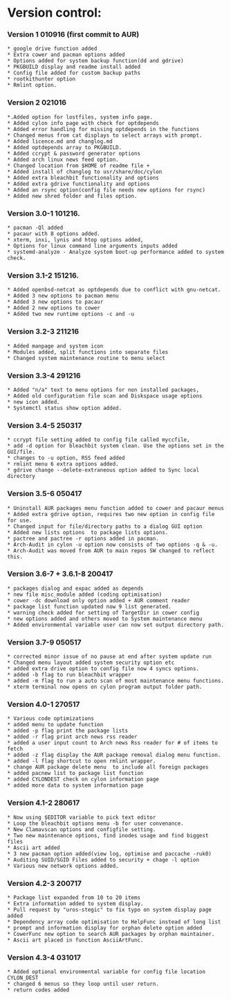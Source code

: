 # Version control:

### Version 1  010916  (first commit to AUR)

	* google drive function added 
	* Extra cower and pacman options added 
	* Options added for system backup function(dd and gdrive)
	* PKGBUILD display and readme install added
	* Config file added for custom backup paths
	* rootkithunter option 
	* Rmlint option.

### Version 2  021016 
	*.Added option for lostfiles, system info page.
	* Added cylon info page with check for optdepends
	* Added error handling for missing optdepends in the functions 
	* Changed menus from cat displays to select arrays with prompt. 
	* Added licence.md and changlog.md 
	* Added optdepends array to PKGBUILD. 
	* Added ccrypt & password generator options 
	* Added arch linux news feed option.
	* Changed location from $HOME of readme file + 
	* Added install of changlog to usr/share/doc/cylon
	* Added extra bleachbit functionality and options
	* Added extra gdrive functionality and options 
	* Added an rsync option(config file needs new options for rsync) 
	* Added new shred folder and files option. 

### Version 3.0-1 101216. 
	* pacman -Ql added
	* pacaur with 8 options added. 
	* xterm, inxi, lynis and htop options added, 
	* Options for linux command line arguments inputs added
	* systemd-analyze - Analyze system boot-up performance added to system check.
 
### Version 3.1-2 151216.
	* Added openbsd-netcat as optdepends due to conflict with gnu-netcat.
	* Added 3 new options to pacman menu 
	* Added 3 new options to pacaur 
	* Added 2 new options to cower 
	* Added two new runtime options -c and -u 

### Version 3.2-3 211216
	* Added manpage and system icon
	* Modules added, split functions into separate files 
	* Changed system maintenance routine to menu select

### Version 3.3-4 291216
	* Added "n/a" text to menu options for non installed packages,
	* Added old configuration file scan and Diskspace usage options
	* new icon added. 
	* Systemctl status show option added.

### Version 3.4-5 250317
	* ccrypt file setting added to config file called myccfile,
	* add -d option for bleachbit system clean. Use the options set in the GUI/file.
	* changes to -u option, RSS feed added
	* rmlint menu 6 extra options added.
	* gdrive change --delete-extraneous option added to Sync local directory 

### Version 3.5-6 050417
	* Uninstall AUR packages menu function added to cower and pacaur menus
	* Added extra gdrive option, requires two new option in config file for use.
	* Changed input for file/directory paths to a dialog GUI option 
	* Added new lists options  to package lists options. 
	* pactree and pactree -r options added in pacman.
	* Arch-Audit in cylon -u option now consists of two options -q & -u.
	* Arch-Audit was moved from AUR to main repos SW changed to reflect this.

### Version 3.6-7 + 3.6.1-8 200417 
	* packages dialog and expac added as depends
	* new file misc_module added (coding optimisation)
	* cower -dc download only option added + AUR comment reader
	* package list function updated now 9 list generated.
	* warning check added for setting of TargetDir in cower config
	* new options added and others moved to System maintenance menu
	* Added environmental variable user can now set output directory path.
	
### Version 3.7-9 050517
	* corrected minor issue of no pause at end after system update run 
	* Changed menu layout added system security option etc
	* added extra drive option to config file now 4 syncs options.
	* added -b flag to run bleachbit wrapper
	* added -m flag to run a auto scan of most maintenance menu functions.
	* xterm terminal now opens on cylon program output folder path.
	
### Version 4.0-1 270517
	* Various code optimizations 
	* added menu to update function
	* added -p flag print the package lists 
	* added -r flag print arch news rss reader 
	* added a user input count to Arch news Rss reader for # of items to fetch
	* added -z flag display the AUR package removal dialog menu function.
	* added -l flag shortcut to open rmlint wrapper.
	* change AUR package delete menu  to include all foreign packages
	* added pacnew list to package list function
	* added CYLONDEST check on cylon information page
	* added more data to system information page

### Version 4.1-2 280617
	* Now using $EDITOR variable to pick text editor
	* Loop the bleachbit options menu -b for user convenance.
	* New Clamavscan options and configfile setting.
	* Two new maintenance options, find inodes usage and find biggest files
	* Ascii art added 
	* 3 new pacman option added(view log, optimise and paccache -ruk0) 
	* Auditing SUID/SGID Files added to security + chage -l option
	* Various new network options added.

### Version 4.2-3 200717
	* Package list expanded from 10 to 20 items
	* Extra information added to system display.
	* Pull request by "uros-stegic" to fix typo on system display page added
	* Dependency array code optimisation to HelpFunc instead of long list
	* prompt and information display for orphan delete option added
	* CowerFunc new option to search AUR packages by orphan maintainer.
	* Ascii art placed in function AsciiArtFunc.

### Version 4.3-4 031017
	* Added optional environmental variable for config file location CYLON_DEST
	* changed 6 menus so they loop until user return.
	* return codes added

